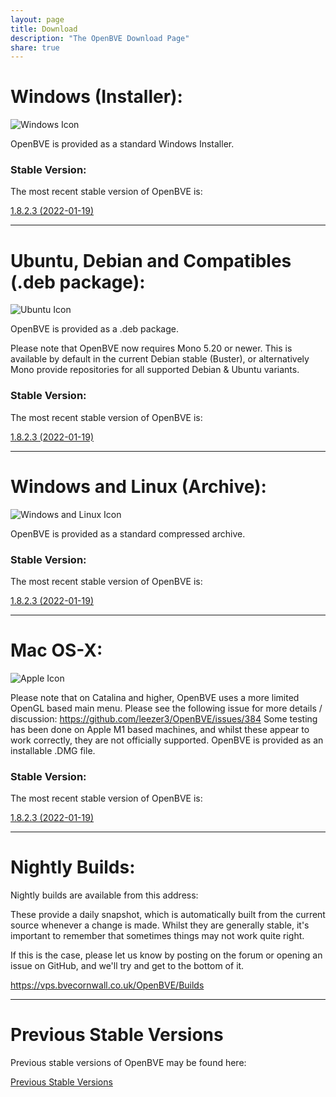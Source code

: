 ```yaml
---
layout: page
title: Download
description: "The OpenBVE Download Page"
share: true
---
```


# Windows (Installer):

<img src="/images/windows.png" alt="Windows Icon">

OpenBVE is provided as a standard Windows Installer.

### Stable Version:

The most recent stable version of OpenBVE is:

<a href="https://github.com/leezer3/OpenBVE/releases/download/1.8.2.3/OpenBVE-1.8.2.3-setup.exe" class="btn btn-info">1.8.2.3 (2022-01-19)</a>

---

# Ubuntu, Debian and Compatibles (.deb package):
<img src="/images/ubuntu.png" alt="Ubuntu Icon">

OpenBVE is provided as a .deb package.

Please note that OpenBVE now requires Mono 5.20 or newer. 
This is available by default in the current Debian stable (Buster), or alternatively Mono provide repositories for all supported Debian & Ubuntu variants.

### Stable Version:

The most recent stable version of OpenBVE is:

<a href="https://github.com/leezer3/OpenBVE/releases/download/1.8.2.3/OpenBVE-1.8.2.3.deb" class="btn btn-info">1.8.2.3 (2022-01-19)</a>

---

# Windows and Linux (Archive):
<img src="/images/windows-linux.png" alt="Windows and Linux Icon">

OpenBVE is provided as a standard compressed archive.

### Stable Version:

The most recent stable version of OpenBVE is:

<a href="https://github.com/leezer3/OpenBVE/releases/download/1.8.2.3/OpenBVE-1.8.2.3.zip" class="btn btn-info">1.8.2.3 (2022-01-19)</a>

---

# Mac OS-X:

<img src="/images/apple.png" alt="Apple Icon">

Please note that on Catalina and higher, OpenBVE uses a more limited OpenGL based main menu. Please see the following issue for more details / discussion: <https://github.com/leezer3/OpenBVE/issues/384>
Some testing has been done on Apple M1 based machines, and whilst these appear to work correctly, they are not officially supported.
OpenBVE is provided as an installable .DMG file.

### Stable Version:

The most recent stable version of OpenBVE is:

<a href="https://github.com/leezer3/OpenBVE/releases/download/1.8.2.3/OpenBVE-1.8.2.3.dmg" class="btn btn-info">1.8.2.3 (2022-01-19)</a>


---

# Nightly Builds:

Nightly builds are available from this address:

These provide a daily snapshot, which is automatically built from the current source whenever a change is made.
Whilst they are generally stable, it's important to remember that sometimes things may not work quite right. 

If this is the case, please let us know by posting on the forum or opening an issue on GitHub, and we'll try and get to the bottom of it.

<https://vps.bvecornwall.co.uk/OpenBVE/Builds>

---

# Previous Stable Versions

Previous stable versions of OpenBVE may be found here:

<a href="https://vps.bvecornwall.co.uk/OpenBVE/Stable/" class="btn btn-info">Previous Stable Versions</a>
